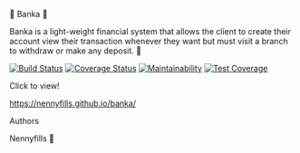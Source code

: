  &#x1F537;  Banka 🔷

Banka is a light-weight financial system that allows the client to create their account view their transaction whenever they want but must visit a branch to withdraw or make any deposit. 💙 


[![Build Status](https://travis-ci.org/Nennyfills/banka.svg?branch=develop)](https://travis-ci.org/Nennyfills/banka)
[![Coverage Status](https://coveralls.io/repos/github/Nennyfills/banka/badge.svg?branch=develop&service=github)](https://coveralls.io/github/Nennyfills/banka?branch=develop)
[![Maintainability](https://api.codeclimate.com/v1/badges/5ff27e94e53e0f0c3fd7/maintainability)](https://codeclimate.com/github/Nennyfills/banka/maintainability)
[![Test Coverage](https://api.codeclimate.com/v1/badges/5ff27e94e53e0f0c3fd7/test_coverage)](https://codeclimate.com/github/Nennyfills/banka/test_coverage)




Click to view!

 https://nennyfills.github.io/banka/
 
 

Authors

Nennyfills 🔵


